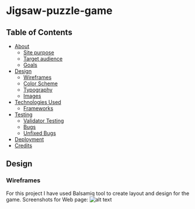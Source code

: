 # Jigsaw-puzzle-game
## Table of Contents
- [About](https://github.com/AiGaA/Jigsaw-puzzle-game#about)
    - [Site purpose](https://github.com/AiGaA/Jigsaw-puzzle-game#site-purpose)
    - [Target audience](https://github.com/AiGaA/Jigsaw-puzzle-game#target-audience)
    - [Goals](https://github.com/AiGaA/Jigsaw-puzzle-game#goals)
- [Design](https://github.com/AiGaA/Jigsaw-puzzle-game#design)
    - [Wireframes](https://github.com/AiGaA/Jigsaw-puzzle-game#wireframes)
    - [Color Scheme](https://github.com/AiGaA/Jigsaw-puzzle-game#color-scheme)
    - [Typography](https://github.com/AiGaA/Jigsaw-puzzle-game#typography)
    - [Images](https://github.com/AiGaA/Jigsaw-puzzle-game#images)
- [Technologies Used](https://github.com/AiGaA/Jigsaw-puzzle-game#technologies-used)
    - [Frameworks](https://github.com/AiGaA/Jigsaw-puzzle-game#frameworks)
- [Testing](https://github.com/AiGaA/Jigsaw-puzzle-game#testing)
    - [Validator Testing](https://github.com/AiGaA/Jigsaw-puzzle-game#validator-testing)
    - [Bugs](https://github.com/AiGaA/Jigsaw-puzzle-game#bugs)
    - [Unfixed Bugs](https://github.com/AiGaA/Jigsaw-puzzle-game#unfixed-bugs)
- [Deployment](https://github.com/AiGaA/Jigsaw-puzzle-game#deployment)
- [Credits](https://github.com/AiGaA/Jigsaw-puzzle-game#credits)

## Design
### Wireframes
For this project I have used Balsamiq tool to create layout and design for the game. 
Screenshots for Web page:
![alt text](https://github.com/AiGaA/Jigsaw-puzzle-game/assets/images/mainPg.PNG "Main page screenshot for the website")